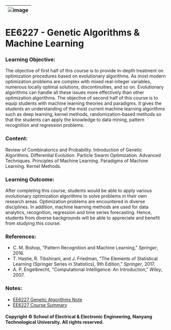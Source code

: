 |![image](https://github.com/NTU-CCA/EE6227/blob/master/logo.png)|
|---|
# EE6227 - Genetic Algorithms &amp; Machine Learning

### Learning Objective:

The objective of first half of this course is to provide in-depth treatment on optimization procedures based on evolutionary algorithms. As most modern optimization problems are complex with mixed real-integer variables, numerous locally optimal solutions, discontinuities, and so on. Evolutionary algorithms can handle all these issues more effectively than other optimization algorithms. The objective of second half of this course is to equip students with machine learning theories and paradigms. It gives the students an understanding of the most current machine learning algorithms such as deep learning, kernel methods, randomization-based methods so that the students can apply the knowledge to data mining, pattern recognition and regression problems.

### Content:

Review of Combinatorics and Probability. Introduction of Genetic Algorithms. Differential Evolution. Particle Swarm Optimization. Advanced Techniques. Principles of Machine Learning. Paradigms of Machine Learning. Kernel Methods.

### Learning Outcome:

After completing this course, students would be able to apply various evolutionary optimization algorithms to solve problems in their own research areas. Optimization problems are encountered in diverse disciplines. In addition, machine learning methods are used for data analytics, recognition, regression and time series forecasting. Hence, students from diverse backgrounds will be able to appreciate and benefit from studying this course.

### References:

- C. M. Bishop, "Pattern Recognition and Machine Learning," <i>Springer</i>, 2016.
- T. Hastie, R. Tibshirani, and J. Friedman, "The Elements of Statistical Learning (Springer
Series in Statistics), 9th Edition," <i>Springer</i>, 2017.
- A. P. Engelbrecht, "Computational Intelligence: An Introduction," <i>Wiley</i>, 2007.

### Notes:

- [EE6227 Genetic Algorithms Note](https://github.com/NTU-CCA/EE6227/blob/master/Notes/EE6227%20Genetic%20Algorithms%20Note.pdf)
- [EE6227 Course Summary](https://github.com/NTU-CCA/EE6227/blob/master/Notes/EE6227%20Course%20Summary.pdf)

#### Copyright © School of Electrical & Electronic Engineering, Nanyang Technological University. All rights reserved.
